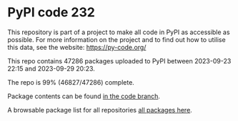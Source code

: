# PyPI code 232

This repository is part of a project to make all code in PyPI as accessible as possible. For more information 
on the project and to find out how to utilise this data, see the website: https://py-code.org/

This repo contains 47286 packages uploaded to PyPI between 
2023-09-23 22:15 and 2023-09-29 20:23.

The repo is 99% (46827/47286) complete.

Package contents can be found [in the code branch](https://github.com/pypi-data/pypi-mirror-232/tree/code/packages).

A browsable package list for all repositories [all packages here](https://py-code.org/repositories/pypi-mirror-232).


